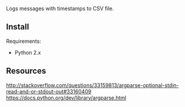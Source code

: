 Logs messages with timestamps to CSV file.

Install
-------

Requirements:

- Python 2.x

Resources
---------

http://stackoverflow.com/questions/33159813/argparse-optional-stdin-read-and-or-stdout-out#33160409
https://docs.python.org/dev/library/argparse.html
